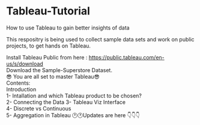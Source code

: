 # Tableau-Tutorial
How to use Tableau to gain better insights of data

This respositry is being used to collect sample data sets and work on public projects, to get hands on Tableau.

Install Tableau Public from here : https://public.tableau.com/en-us/s/download   
Download the Sample-Superstore Dataset.  
:sunglasses: You are all set to master Tableau:sunglasses:  
Contents:  
   Introduction  
 1- Intallation and which Tableau product to be chosen?  
 2- Connecting the Data
 3- Tableau Viz Interface  
 4- Discrete vs Continuous  
 5- Aggregation in Tableau
:clock1::clock1:Updates are here :point_down::point_down::point_down:
